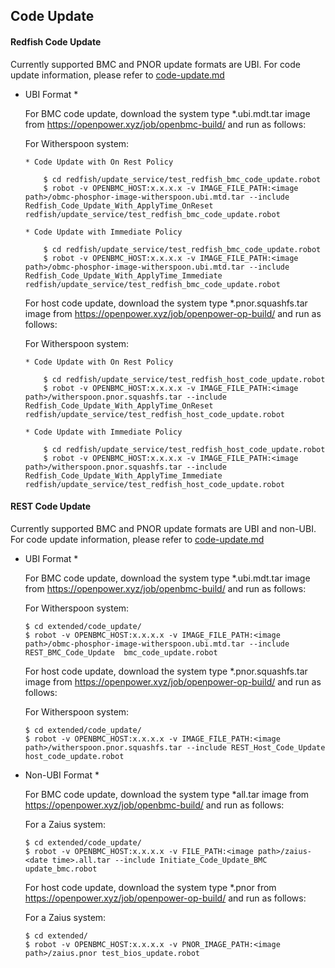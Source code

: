 ## Code Update ##

#### Redfish Code Update ####

Currently supported BMC and PNOR update formats are UBI.
For code update information, please refer to [code-update.md](https://github.com/openbmc/docs/blob/master/code-update/code-update.md)

* UBI Format *

    For BMC code update, download the system type *.ubi.mdt.tar image from
    https://openpower.xyz/job/openbmc-build/ and run as follows:

    For Witherspoon system:
    ```
    * Code Update with On Rest Policy

        $ cd redfish/update_service/test_redfish_bmc_code_update.robot
        $ robot -v OPENBMC_HOST:x.x.x.x -v IMAGE_FILE_PATH:<image path>/obmc-phosphor-image-witherspoon.ubi.mtd.tar --include Redfish_Code_Update_With_ApplyTime_OnReset redfish/update_service/test_redfish_bmc_code_update.robot

    * Code Update with Immediate Policy

        $ cd redfish/update_service/test_redfish_bmc_code_update.robot
        $ robot -v OPENBMC_HOST:x.x.x.x -v IMAGE_FILE_PATH:<image path>/obmc-phosphor-image-witherspoon.ubi.mtd.tar --include Redfish_Code_Update_With_ApplyTime_Immediate redfish/update_service/test_redfish_bmc_code_update.robot
    ```

    For host code update, download the system type *.pnor.squashfs.tar image
    from https://openpower.xyz/job/openpower-op-build/ and run as follows:

    For Witherspoon system:
    ```
    * Code Update with On Rest Policy

        $ cd redfish/update_service/test_redfish_host_code_update.robot
        $ robot -v OPENBMC_HOST:x.x.x.x -v IMAGE_FILE_PATH:<image path>/witherspoon.pnor.squashfs.tar --include Redfish_Code_Update_With_ApplyTime_OnReset redfish/update_service/test_redfish_host_code_update.robot

    * Code Update with Immediate Policy

        $ cd redfish/update_service/test_redfish_host_code_update.robot
        $ robot -v OPENBMC_HOST:x.x.x.x -v IMAGE_FILE_PATH:<image path>/witherspoon.pnor.squashfs.tar --include Redfish_Code_Update_With_ApplyTime_Immediate redfish/update_service/test_redfish_host_code_update.robot
    ```

#### REST Code Update ####

Currently supported BMC and PNOR update formats are UBI and non-UBI.
For code update information, please refer to [code-update.md](https://github.com/openbmc/docs/blob/master/code-update/code-update.md)


* UBI Format *

    For BMC code update, download the system type *.ubi.mdt.tar image from
    https://openpower.xyz/job/openbmc-build/ and run as follows:

    For Witherspoon system:
    ```
    $ cd extended/code_update/
    $ robot -v OPENBMC_HOST:x.x.x.x -v IMAGE_FILE_PATH:<image path>/obmc-phosphor-image-witherspoon.ubi.mtd.tar --include REST_BMC_Code_Update  bmc_code_update.robot
    ```

    For host code update, download the system type *.pnor.squashfs.tar image
    from https://openpower.xyz/job/openpower-op-build/ and run as follows:

    For Witherspoon system:
    ```
    $ cd extended/code_update/
    $ robot -v OPENBMC_HOST:x.x.x.x -v IMAGE_FILE_PATH:<image path>/witherspoon.pnor.squashfs.tar --include REST_Host_Code_Update  host_code_update.robot
    ```

* Non-UBI Format *

    For BMC code update, download the system type *all.tar image from
    https://openpower.xyz/job/openbmc-build/ and run as follows:

    For a Zaius system:
    ```
    $ cd extended/code_update/
    $ robot -v OPENBMC_HOST:x.x.x.x -v FILE_PATH:<image path>/zaius-<date time>.all.tar --include Initiate_Code_Update_BMC update_bmc.robot
    ```

    For host code update, download the system type *.pnor from
    https://openpower.xyz/job/openpower-op-build/ and run as follows:

    For a Zaius system:
    ```
    $ cd extended/
    $ robot -v OPENBMC_HOST:x.x.x.x -v PNOR_IMAGE_PATH:<image path>/zaius.pnor test_bios_update.robot
    ```
